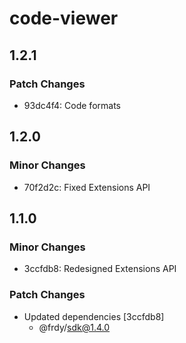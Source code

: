 # code-viewer

## 1.2.1

### Patch Changes

- 93dc4f4: Code formats

## 1.2.0

### Minor Changes

- 70f2d2c: Fixed Extensions API

## 1.1.0

### Minor Changes

- 3ccfdb8: Redesigned Extensions API

### Patch Changes

- Updated dependencies [3ccfdb8]
  - @frdy/sdk@1.4.0
